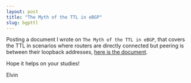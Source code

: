```yaml
---
layout: post
title: "The Myth of the TTL in eBGP"
slug: bgpttl
---
```


Posting a document I wrote on `The Myth of the TTL in eBGP`, that covers the TTL in scenarios where routers are directly connected but peering is between their loopback addresses, [here is the document](https://docs.google.com/document/d/1iT8W7k2LLYo8Pep0DBZMR_aYi5vtL9B2PToX9o8CXG0/).

Hope it helps on your studies!

Elvin
